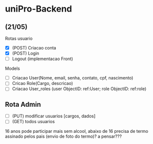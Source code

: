 # uniPro-Backend

## (21/05)

Rotas usuario

- [x] (POST) Criacao conta 
- [x] (POST) Login
- [ ] Logout (implementacao Front)

Models

- [ ] Criacao User(Nome, email, senha, contato, cpf, nascimento)
- [ ] Cricao Role(Cargo, descricao)
- [ ] Criacao User_roles (user ObjectID: ref:User; role ObjectID: ref:role)

## Rota Admin

- [ ] (PUT) modificar usuarios [cargos, dados]
- [ ] (GET) todos usuarios

16 anos pode participar mais sem alcool, abaixo de 16 precisa de termo assinado pelos pais (envio de foto do termo)? a pensar???
